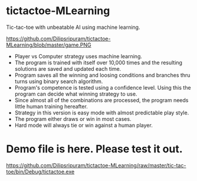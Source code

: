 # tictactoe-MLearning
Tic-tac-toe with unbeatable AI using machine learning. 

https://github.com/Dilipsripuram/tictactoe-MLearning/blob/master/game.PNG

- Player vs Computer strategy uses machine learning. 
- The program is trained with itself over 10,000 times and the resulting solutions are saved and updated each time.
- Program saves all the winning and loosing conditions and branches thru turns using binary search algorithm.
- Program's competence is tested using a confidence level. Using this the program can decide what winning strategy to use.
- Since almost all of the combinations are processed,  the program needs little human training hereafter. 
- Strategy in this version is easy mode with almost predictable play style.
- The program either draws or win in most cases. 
- Hard mode will always tie or win against a human player. 

# Demo file is here. Please test it out. 
https://github.com/Dilipsripuram/tictactoe-MLearning/raw/master/tic-tac-toe/bin/Debug/tictactoe.exe
